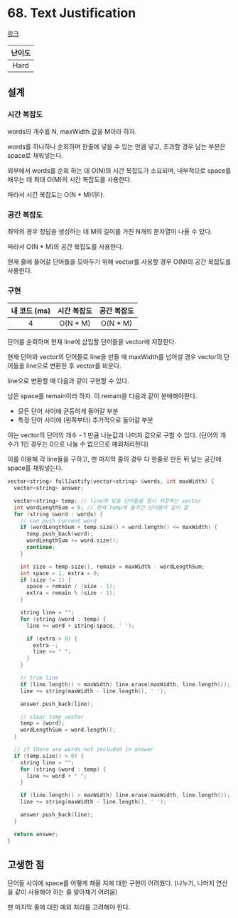 # 68. Text Justification

[링크](https://leetcode.com/problems/text-justification/)

| 난이도 |
| :----: |
|  Hard  |

## 설계

### 시간 복잡도

words의 개수를 N, maxWidth 값을 M이라 하자.

words를 하나하나 순회하며 한줄에 넣을 수 있는 만큼 넣고, 초과할 경우 남는 부분은 space로 채워넣는다.

외부에서 words를 순회 하는 데 O(N)의 시간 복잡도가 소요되며, 내부적으로 space를 채우는 데 최대 O(M)의 시간 복잡도를 사용한다.

따라서 시간 복잡도는 O(N \* M)이다.

### 공간 복잡도

최악의 경우 정답을 생성하는 데 M의 길이를 가진 N개의 문자열이 나올 수 있다.

따라서 O(N \* M)의 공간 복잡도를 사용한다.

현재 줄에 들어갈 단어들을 모아두기 위해 vector를 사용할 경우 O(N)의 공간 복잡도를 사용한다.

### 구현

| 내 코드 (ms) | 시간 복잡도 | 공간 복잡도 |
| :----------: | :---------: | :---------: |
|      4       |  O(N \* M)  |  O(N \* M)  |

단어를 순회하며 현재 line에 삽입할 단어들을 vector에 저장한다.

현재 단어와 vector의 단어들로 line을 만들 때 maxWidth를 넘어설 경우 vector의 단어들을 line으로 변환한 후 vector를 비운다.

line으로 변환할 때 다음과 같이 구현할 수 있다.

남은 space를 remain이라 하자. 이 remain을 다음과 같이 분배해야한다.

- 모든 단어 사이에 균등하게 들어갈 부분
- 특정 단어 사이에 (왼쪽부터) 추가적으로 들어갈 부분

이는 vector의 단어의 개수 - 1 만큼 나눈값과 나머지 값으로 구할 수 있다.
(단어의 개수가 1인 경우는 0으로 나눌 수 없으므로 예외처리한다)

이를 이용해 각 line들을 구하고, 맨 마지막 줄의 경우 다 한줄로 만든 뒤 남는 공간에 space를 채워넣는다.

```cpp
vector<string> fullJustify(vector<string> &words, int maxWidth) {
  vector<string> answer;

  vector<string> temp; // line에 넣을 단어들을 임시 저장하는 vector
  int wordLengthSum = 0; // 현재 temp에 들어간 단어들의 길이 합
  for (string &word : words) {
    // can push current word
    if (wordLengthSum + temp.size() + word.length() <= maxWidth) {
      temp.push_back(word);
      wordLengthSum += word.size();
      continue;
    }

    int size = temp.size(), remain = maxWidth - wordLengthSum;
    int space = 1, extra = 0;
    if (size != 1) {
      space = remain / (size - 1);
      extra = remain % (size - 1);
    }

    string line = "";
    for (string &word : temp) {
      line += word + string(space, ' ');

      if (extra > 0) {
        extra--;
        line += " ";
      }
    }

    // trim line
    if (line.length() > maxWidth) line.erase(maxWidth, line.length());
    line += string(maxWidth - line.length(), ' ');

    answer.push_back(line);

    // clear temp vector
    temp = {word};
    wordLengthSum = word.length();
  }

  // if there are words not included in answer
  if (temp.size() > 0) {
    string line = "";
    for (string &word : temp) {
      line += word + " ";
    }

    if (line.length() > maxWidth) line.erase(maxWidth, line.length());
    line += string(maxWidth - line.length(), ' ');

    answer.push_back(line);
  }

  return answer;
}
```

## 고생한 점

단어들 사이에 space를 어떻게 채울 지에 대한 구현이 어려웠다. (나누기, 나머지 연산을 같이 사용해야 하는 줄 알아채기 어려움)

맨 마지막 줄에 대한 예외 처리를 고려해야 한다.
